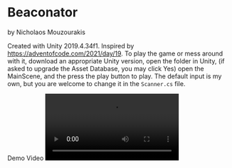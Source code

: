 Beaconator
===========

by Nicholaos Mouzourakis

Created with Unity 2019.4.34f1. Inspired by https://adventofcode.com/2021/day/19. To play the game or mess around with it, download an appropriate Unity version, open the folder in Unity, (if asked to upgrade the Asset Database, you may click Yes) open the MainScene, and the press the play button to play. The default input is my own, but you are welcome to change it in the `Scanner.cs` file.

Demo Video
![Beaconator](Beaconator.mov)